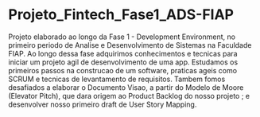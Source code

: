 # Projeto_Fintech_Fase1_ADS-FIAP

Projeto elaborado ao longo da Fase 1 - Development Environment, no primeiro periodo de Analise e Desenvolvimento de Sistemas na Faculdade FIAP.
Ao longo dessa fase adquirimos conhecimentos e tecnicas para iniciar um projeto agil de desenvolvimento de uma app. Estudamos os primeiros passos na construcao de um software, praticas ageis como SCRUM e tecnicas de levantamento de requisitos. Tambem fomos desafiados a elaborar o Documento Visao, a partir do Modelo de Moore (Elevator Pitch), que dara origem ao Product Backlog do nosso projeto ; e desenvolver nosso primeiro draft de User Story Mapping.
